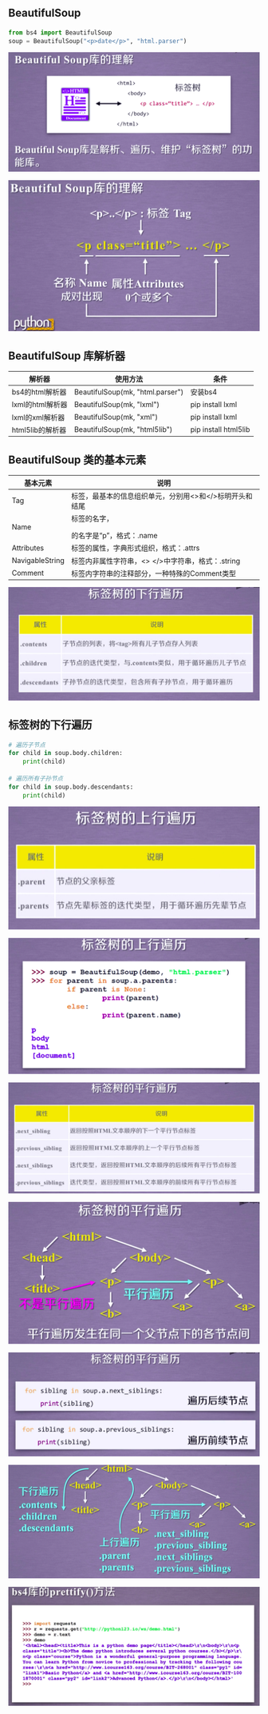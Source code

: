 ## BeautifulSoup

```py
from bs4 import BeautifulSoup
soup = BeautifulSoup("<p>date</p>", "html.parser")
```

![1](./snipaste/bs4/hei_1.png)

![2](./snipaste/bs4/hei_2.png)


## BeautifulSoup 库解析器

| 解析器           | 使用方法                         | 条件                 |
| ---              | ---                              | ---                  |
| bs4的html解析器  | BeautifulSoup(mk, "html.parser") | 安装bs4              |
| lxml的html解析器 | BeautifulSoup(mk, "lxml")        | pip install lxml     |
| lxml的xml解析器  | BeautifulSoup(mk, "xml")         | pip install lxml     |
| html5lib的解析器 | BeautifulSoup(mk, "html5lib")    | pip install html5lib |

## BeautifulSoup 类的基本元素

| 基本元素        | 说明                                                    |
| ---             | ---                                                     |
| Tag             | 标签，最基本的信息组织单元，分别用<>和</>标明开头和结尾 |
| Name            | 标签的名字，<p> </p>的名字是“p”，格式：<tag>.name       |
| Attributes      | 标签的属性，字典形式组织，格式：<tag>.attrs             |
| NavigableString | 标签内非属性字符串，<> </>中字符串，格式：<tag>.string  |
| Comment         | 标签内字符串的注释部分，一种特殊的Comment类型           |




![3](./snipaste/bs4/hei_3.png)

## 标签树的下行遍历

```py
# 遍历子节点
for child in soup.body.children:
    print(child)

# 遍历所有子孙节点
for child in soup.body.descendants:
    print(child)
```


![5](./snipaste/bs4/hei_5.png)

![6](./snipaste/bs4/hei_6.png)

![7](./snipaste/bs4/hei_7.png)

![8](./snipaste/bs4/hei_8.png)

![9](./snipaste/bs4/hei_9.png)

![10](./snipaste/bs4/hei_10.png)

![11](./snipaste/bs4/hei_11.png)





